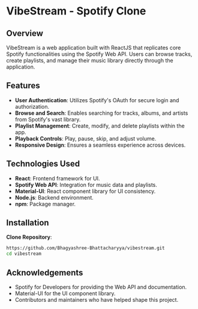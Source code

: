 # VibeStream - Spotify Clone

## Overview

VibeStream is a web application built with ReactJS that replicates core Spotify functionalities using the Spotify Web API. Users can browse tracks, create playlists, and manage their music library directly through the application.

## Features

- **User Authentication**: Utilizes Spotify's OAuth for secure login and authorization.
- **Browse and Search**: Enables searching for tracks, albums, and artists from Spotify's vast library.
- **Playlist Management**: Create, modify, and delete playlists within the app.
- **Playback Controls**: Play, pause, skip, and adjust volume.
- **Responsive Design**: Ensures a seamless experience across devices.

## Technologies Used

- **React**: Frontend framework for UI.
- **Spotify Web API**: Integration for music data and playlists.
- **Material-UI**: React component library for UI consistency.
- **Node.js**: Backend environment.
- **npm**: Package manager.

## Installation
**Clone Repository**:
   ```bash
   https://github.com/Bhagyashree-Bhattacharyya/vibestream.git
   cd vibestream
```

## Acknowledgements
- Spotify for Developers for providing the Web API and documentation.
- Material-UI for the UI component library.
- Contributors and maintainers who have helped shape this project.

